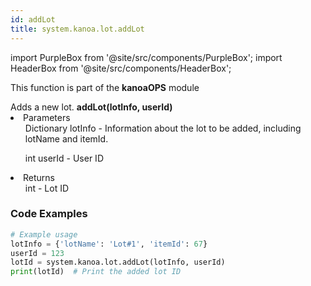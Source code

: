```yaml
---
id: addLot
title: system.kanoa.lot.addLot
---
```


import PurpleBox from '@site/src/components/PurpleBox';
import HeaderBox from '@site/src/components/HeaderBox';

<PurpleBox>This function is part of the <b>kanoaOPS</b> module</PurpleBox>

<HeaderBox header="Description">
  Adds a new lot.
</HeaderBox>

<HeaderBox header="Syntax">
  <b>addLot(lotInfo, userId)</b>
    <li>Parameters <br />
      <ul>Dictionary lotInfo - Information about the lot to be added, including lotName and itemId.</ul>
        <ul>int userId - User ID</ul>
    </li>
    <li>Returns <br />
      <ul>int - Lot ID</ul>
    </li>
</HeaderBox>

### Code Examples

```python
# Example usage
lotInfo = {'lotName': 'Lot#1', 'itemId': 67}
userId = 123
lotId = system.kanoa.lot.addLot(lotInfo, userId)
print(lotId)  # Print the added lot ID